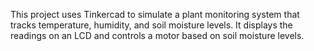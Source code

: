 This project uses Tinkercad to simulate a plant monitoring system that tracks temperature, humidity, and soil moisture levels. 
It displays the readings on an LCD and controls a motor based on soil moisture levels.
